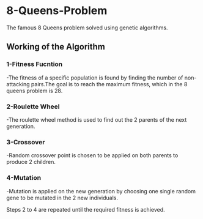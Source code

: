 # 8-Queens-Problem
 The famous 8 Queens problem solved using genetic algorithms.
 
 ## Working of the Algorithm

 ### 1-Fitness Fucntion
  -The fitness of a specific population is found by finding the number of non-attacking pairs.The goal is to reach the maximum fitness, which in the 8 queens problem is    28.
  
 ### 2-Roulette Wheel
  -The roulette wheel method is used to find out the 2 parents of the next generation.
  
 ### 3-Crossover
  -Random crossover point is chosen to be applied on both parents to produce 2 children.
  
 ### 4-Mutation
  -Mutation is applied on the new generation by choosing one single random gene to be mutated in the 2 new individuals.
  
 Steps 2 to 4 are repeated until the required fitness is achieved.
  

